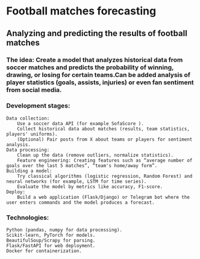 # Football matches forecasting

## Analyzing and predicting the results of football matches

### The idea: Create a model that analyzes historical data from soccer matches and predicts the probability of winning, drawing, or losing for certain teams.Can be added analysis of player statistics (goals, assists, injuries) or even fan sentiment from social media.

### Development stages:

    Data collection:
        Use a soccer data API (for example SofaScore ).
        Collect historical data about matches (results, team statistics, players' uniforms).
        (Optional) Pair posts from X about teams or players for sentiment analysis.
    Data processing:
        Clean up the data (remove outliers, normalize statistics).
        Feature engineering: Creating features such as “average number of goals over the last 5 matches”, “team's home/away form”.
    Building a model:
        Try classical algorithms (logistic regression, Random Forest) and neural networks (for example, LSTM for time series).
        Evaluate the model by metrics like accuracy, F1-score.
    Deploy:
        Build a web application (Flask/Django) or Telegram bot where the user enters commands and the model produces a forecast.

### Technologies:

    Python (pandas, numpy for data processing).
    Scikit-learn, PyTorch for models.
    BeautifulSoup/Scrapy for parsing.
    Flask/FastAPI for web deployment.
    Docker for containerization.
